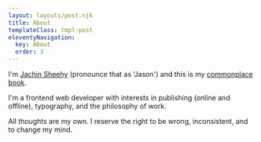 ```yaml
---
layout: layouts/post.njk
title: About
templateClass: tmpl-post
eleventyNavigation:
  key: About
  order: 3
---
```


I'm <a class="h-card" rel="me" href="https://irreverent.style/">Jachin Sheehy</a> (pronounce that as 'Jason') and this is my [commonplace book](https://en.wikipedia.org/wiki/Commonplace_book).

I'm a frontend web developer with interests in publishing (online and offline), typography, and the philosophy of work.

All thoughts are my own. I reserve the right to be wrong, inconsistent, and to change my mind.
